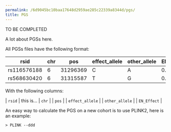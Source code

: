 ```yaml
---
permalink: /6d9045bc10baa17648d2959ae285c22339a8344d/pgs/
title: PGS
---
```


TO BE COMPLETED

A lot about PGSs here.

All PGSs files have the following format:

| rsid | chr | pos | effect_allele | other_allele | EN_Effect |
| --- | --- | -- | --- | --- | --- |
| rs116576188 | 6 | 31296369 | C | A | 0.015351 |
| rs568630420 | 6 | 31315587 | T | G | 0.0 |

With the following columns:

| `rsid` | this is...
| `chr` |
| `pos` |
| `effect_allele` |
| `other_allele` |
| `EN_Effect` |

An easy way to calculate the PGS on a new cohort is to use PLINK2, here is an example:

```shell
> PLINK --ddd
```